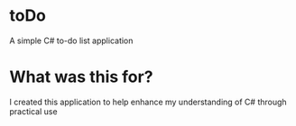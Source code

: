 # toDo
A simple C# to-do list application

# What was this for?
I created this application to help enhance my understanding of C# through practical use